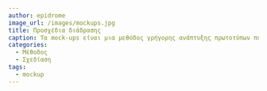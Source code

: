 ```yaml
---
author: epidrome
image_url: /images/mockups.jpg
title: Προσχέδια διάδρασης 
caption: Τα mock-ups είναι μια μεθόδος γρήγορης ανάπτυξης πρωτοτύπων που βοηθά τους σχεδιαστές διαδραστικών συστημάτων να μεταφέρουν ιδέες που έχουν σχεδιάσει αρχικά σε χαρτί ή διαφάνειες στον τρισδιάστατο πραγματικό χώρο, όπως για παράδειγμα η θέση των κουμπιών και της οθόνης για τη διεπαφή μιας κινητής συσκευής.
categories:
  - Μέθοδος
  - Σχεδίαση
tags:
  - mockup
---
```

